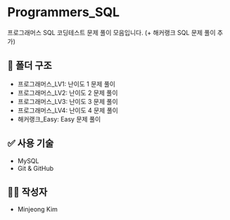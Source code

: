 # Programmers_SQL

프로그래머스 SQL 코딩테스트 문제 풀이 모음입니다.
(+ 해커랭크 SQL 문제 풀이 추가)

## 📁 폴더 구조
- 프로그래머스_LV1: 난이도 1 문제 풀이
- 프로그래머스_LV2: 난이도 2 문제 풀이
- 프로그래머스_LV3: 난이도 3 문제 풀이
- 프로그래머스_LV4: 난이도 4 문제 풀이
- 해커랭크_Easy: Easy 문제 풀이

## ✅ 사용 기술
- MySQL
- Git & GitHub

## 🙋‍♀️ 작성자
- Minjeong Kim
